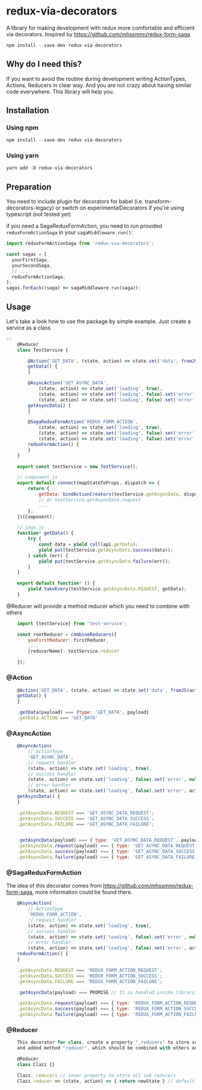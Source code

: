 # redux-via-decorators
A library for making development with redux more comfortable and efficient via decorators.
Inspired by https://github.com/mhssmnn/redux-form-saga

```javascript
npm install --save-dev redux-via-decorators
```

## Why do I need this?

If you want to avoid the routine during development writing ActionTypes, Actions, Reducers in clear way. And you are not crazy about having similar code everywhere. This library will help you.

## Installation

### Using npm
```javascript
npm install --save-dev redux-via-decorators
```

### Using yarn
```javascript
yarn add -D redux-via-decorators
```

## Preparation

You need to include plugin for decorators for babel (i.e. transform-decorators-legacy) or switch on experimentalDecorators if you're using typescript (not tested yet)

if you need a SagaReduxFormAction, you need to run provided `reduxFormActionSaga`  in your `sagaMiddleware.run()`:

```javascript
import reduxFormActionSaga from 'redux-via-decorators';

const sagas = [
  yourFirstSaga,
  yourSecondSaga,
  // ...
  reduxFormActionSaga,
];
sagas.forEach((saga) => sagaMiddleware.run(saga));
```

## Usage

Let's take a look how to use the package by simple example.
Just create a service as a class

```javascript
//
    @Reducer
    class TestService {

        @Action('GET_DATA', (state, action) => state.set('data', fromJS(action.payload)))
        getData() {
        }

        @AsyncAction('GET_ASYNC_DATA',
            (state, action) => state.set('loading', true),
            (state, action) => state.set('loading', false).set('error', null).set('data', fromJS(action.payload)),
            (state, action) => state.set('loading', false).set('error', action.payload))
        getAsyncData() {
        }

        @SagaReduxFormAction('REDUX_FORM_ACTION',
            (state, action) => state.set('loading', true),
            (state, action) => state.set('loading', false).set('error', null).set('data', fromJS(action.payload)),
            (state, action) => state.set('loading', false).set('error', action.payload))
        reduxFormAction() {
        }
    }

    export const testService = new TestService();

    // component.js
    export default connect(mapStateToProps, dispatch => {
        return {
            getData: bindActionCreators(testService.getAsyncData, dispatch),
            // or testService.getAsyncData.request
            ...
        };
    })(Component);

    // saga.js
    function* getData() {
        try {
            const data = yield call(api.getData);
            yield put(testService.getAsyncData.success(data));
        } catch (err) {
            yield put(testService.getAsyncData.failure(err));
        }
    }

    export default function* () {
        yield takeEvery(testService.getAsyncData.REQUEST, getData);
    }
```

@Reducer will provide a method reducer which you need to combine with others

```javascript
    import {testService} from 'test-service';

    const rootReducer = combineReducers({
        youFirstReducer: firstReducer,
        ....
        [reducerName]: testService.reducer

    });

```

### @Action
```javascript
    @Action('GET_DATA', (state, action) => state.set('data', fromJS(action.payload)))
    getData() {
    }

    .getData(payload) === {type: 'GET_DATA', payload}
    .getData.ACTION === 'GET_DATA'
```


### @AsyncAction
```javascript
    @AsyncAction(
        // ActionType
        'GET_ASYNC_DATA',
        // request handler
        (state, action) => state.set('loading', true),
        // success handler
        (state, action) => state.set('loading', false).set('error', null).set('data', fromJS(action.payload)),
        // error handler
        (state, action) => state.set('loading', false).set('error', action.payload))
    getAsyncData() {
    }

    .getAsyncData.REQUEST === 'GET_ASYNC_DATA_REQUEST';
    .getAsyncData.SUCCESS === 'GET_ASYNC_DATA_SUCCESS';
    .getAsyncData.FAILURE === 'GET_ASYNC_DATA_FAILURE';


    .getAsyncData(payload) === { type: 'GET_ASYNC_DATA_REQUEST', payload } // the same as a .request()
    .getAsyncData.request(payload) === { type: 'GET_ASYNC_DATA_REQUEST', payload };
    .getAsyncData.success(payload) === { type: 'GET_ASYNC_DATA_SUCCESS', payload };
    .getAsyncData.failure(payload) === { type: 'GET_ASYNC_DATA_FAILURE', payload };
```

### @SagaReduxFormAction
The idea of this decorator comes from https://github.com/mhssmnn/redux-form-saga, more information could be found there.
```javascript
    @AsyncAction(
        // ActionType
        'REDUX_FORM_ACTION',
        // request handler
        (state, action) => state.set('loading', true),
        // success handler
        (state, action) => state.set('loading', false).set('error', null).set('data', fromJS(action.payload)),
        // error handler
        (state, action) => state.set('loading', false).set('error', action.payload))
    reduxFormAction() {
    }

    .getAsyncData.REQUEST === 'REDUX_FORM_ACTION_REQUEST';
    .getAsyncData.SUCCESS === 'REDUX_FORM_ACTION_SUCCESS';
    .getAsyncData.FAILURE === 'REDUX_FORM_ACTION_FAILURE';

    .getAsyncData(payload) === PROMISE // It is handled inside library, no need to be cared about

    .getAsyncData.request(payload) === { type: 'REDUX_FORM_ACTION_REQUEST', payload };
    .getAsyncData.success(payload) === { type: 'REDUX_FORM_ACTION_SUCCESS', payload };
    .getAsyncData.failure(payload) === { type: 'REDUX_FORM_ACTION_FAILURE', payload };
```

### @Reducer
```javascript
    This decorator for class, create a property "_reducers" to store sub reducers,
    and added method "reducer", which should be combined with others and included in app

    @Reducer
    class Clazz {}

    Clazz._reducers // inner property to store all sub reducers
    Clazz.reducer => (state, action) => { return newState } // default redux reducer
```